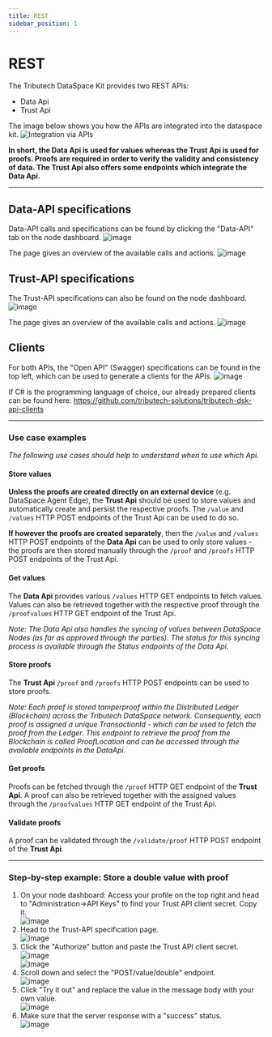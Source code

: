 ```yaml
---
title: REST
sidebar_position: 1
---
```


# REST

The Tributech DataSpace Kit provides two REST APIs:

- Data Api
- Trust Api

The image below shows you how the APIs are integrated into the dataspace kit.
![Integration via APIs](assets/integration.jpg)

**In short, the Data Api is used for values whereas the Trust Api is used for proofs. Proofs are required in order to verify the validity and consistency of data. The Trust Api also offers some endpoints which integrate the Data Api.**

---

## Data-API specifications

Data-API calls and specifications can be found by clicking the "Data-API" tab on the node dashboard.
![image](assets/data_api_tab.png)

The page gives an overview of the available calls and actions.
![image](assets/data_api_base.png)

## Trust-API specifications

The Trust-API specifications can also be found on the node dashboard.
![image](assets/trust_api_tab.png)

The page gives an overview of the available calls and actions.
![image](assets/trust_api_base.png)

## Clients

For both APIs, the "Open API" (Swagger) specifications can be found in the top left, which can be used to generate a clients for the APIs.
![image](assets/data_api_swagger.png)

If C# is the programming language of choice, our already prepared clients can be found here: https://github.com/tributech-solutions/tributech-dsk-api-clients

---

### Use case examples

_The following use cases should help to understand when to use which Api._

#### Store values

**Unless the proofs are created directly on an external device** (e.g. DataSpace Agent Edge), the **Trust Api** should be used to store values and automatically create and persist the respective proofs. The `/value` and `/values` HTTP POST endpoints of the Trust Api can be used to do so.

**If however the proofs are created separately**, then the `/value` and `/values` HTTP POST endpoints of the **Data Api** can be used to only store values - the proofs are then stored manually through the `/proof` and `/proofs` HTTP POST endpoints of the Trust Api.

#### Get values

The **Data Api** provides various `/values` HTTP GET endpoints to fetch values.
Values can also be retrieved together with the respective proof through the `/proofvalues` HTTP GET endpoint of the Trust Api.

_Note: The Data Api also handles the syncing of values between DataSpace Nodes (as far as approved through the parties). The status for this syncing process is available through the Status endpoints of the Data Api._

#### Store proofs

The **Trust Api** `/proof` and `/proofs` HTTP POST endpoints can be used to store proofs.

_Note: Each proof is stored tamperproof within the Distributed Ledger (Blockchain) across the Tributech DataSpace network. Consequently, each proof is assigned a unique TransactionId - which can be used to fetch the proof from the Ledger. This endpoint to retrieve the proof from the Blockchain is called ProofLocation and can be accessed through the available endpoints in the DataApi._

#### Get proofs

Proofs can be fetched through the `/proof` HTTP GET endpoint of the **Trust Api**. A proof can also be retrieved together with the assigned values through the `/proofvalues` HTTP GET endpoint of the Trust Api.

#### Validate proofs

A proof can be validated through the `/validate/proof` HTTP POST endpoint of the **Trust Api**.

---

### Step-by-step example: **Store a double value with proof**

1. On your node dashboard: Access your profile on the top right and head to "Administration->API Keys" to find your Trust API client secret. Copy it.  
   ![image](assets/administration.png)
2. Head to the Trust-API specification page.  
   ![image](assets/trust_api_tab_small.png)
3. Click the "Authorize" button and paste the Trust API client secret.  
   ![image](assets/authorize.png)  
   ![image](assets/authorize_secret.png)
4. Scroll down and select the "POST/value/double" endpoint.  
   ![image](assets/trust_api_post_double_base.png)
5. Click "Try it out" and replace the value in the message body with your own value.  
   ![image](assets/trust_api_enter_value.png)
6. Make sure that the server response with a "success" status.  
   ![image](assets/server_response_success.png)

